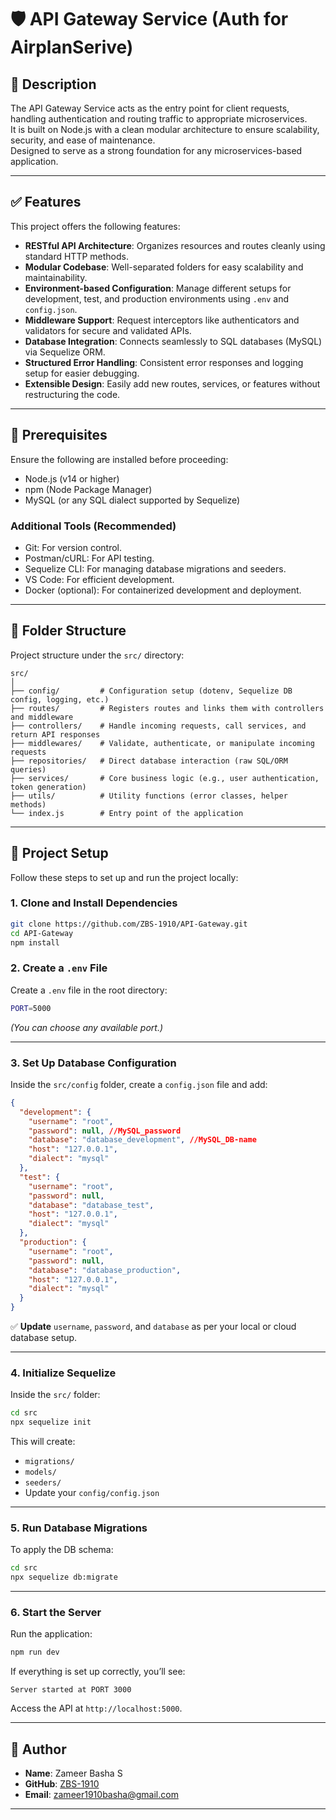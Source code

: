 


# 🛡️ API Gateway Service (Auth for AirplanSerive)

## 🛫 Description
The API Gateway Service acts as the entry point for client requests, handling authentication and routing traffic to appropriate microservices.  
It is built on Node.js with a clean modular architecture to ensure scalability, security, and ease of maintenance.  
Designed to serve as a strong foundation for any microservices-based application.

---

## ✅ Features
This project offers the following features:

- **RESTful API Architecture**: Organizes resources and routes cleanly using standard HTTP methods.
- **Modular Codebase**: Well-separated folders for easy scalability and maintainability.
- **Environment-based Configuration**: Manage different setups for development, test, and production environments using `.env` and `config.json`.
- **Middleware Support**: Request interceptors like authenticators and validators for secure and validated APIs.
- **Database Integration**: Connects seamlessly to SQL databases (MySQL) via Sequelize ORM.
- **Structured Error Handling**: Consistent error responses and logging setup for easier debugging.
- **Extensible Design**: Easily add new routes, services, or features without restructuring the code.

---

## 🔧 Prerequisites
Ensure the following are installed before proceeding:

- Node.js (v14 or higher)
- npm (Node Package Manager)
- MySQL (or any SQL dialect supported by Sequelize)

### Additional Tools (Recommended)
- Git: For version control.
- Postman/cURL: For API testing.
- Sequelize CLI: For managing database migrations and seeders.
- VS Code: For efficient development.
- Docker (optional): For containerized development and deployment.

---

## 📁 Folder Structure
Project structure under the `src/` directory:

```
src/
│
├── config/         # Configuration setup (dotenv, Sequelize DB config, logging, etc.)
├── routes/         # Registers routes and links them with controllers and middleware
├── controllers/    # Handle incoming requests, call services, and return API responses
├── middlewares/    # Validate, authenticate, or manipulate incoming requests
├── repositories/   # Direct database interaction (raw SQL/ORM queries)
├── services/       # Core business logic (e.g., user authentication, token generation)
├── utils/          # Utility functions (error classes, helper methods)
└── index.js        # Entry point of the application
```

---

## 🚀 Project Setup
Follow these steps to set up and run the project locally:

### 1. Clone and Install Dependencies
```bash
git clone https://github.com/ZBS-1910/API-Gateway.git
cd API-Gateway
npm install
```

### 2. Create a `.env` File
Create a `.env` file in the root directory:

```bash
PORT=5000
```
*(You can choose any available port.)*

---

### 3. Set Up Database Configuration
Inside the `src/config` folder, create a `config.json` file and add:

```json
{
  "development": {
    "username": "root",
    "password": null, //MySQL_password
    "database": "database_development", //MySQL_DB-name
    "host": "127.0.0.1",
    "dialect": "mysql"
  },
  "test": {
    "username": "root",
    "password": null,
    "database": "database_test",
    "host": "127.0.0.1",
    "dialect": "mysql"
  },
  "production": {
    "username": "root",
    "password": null,
    "database": "database_production",
    "host": "127.0.0.1",
    "dialect": "mysql"
  }
}
```

✅ **Update** `username`, `password`, and `database` as per your local or cloud database setup.

---

### 4. Initialize Sequelize
Inside the `src/` folder:

```bash
cd src
npx sequelize init
```
This will create:

- `migrations/`
- `models/`
- `seeders/`
- Update your `config/config.json`

---

### 5. Run Database Migrations
To apply the DB schema:

```bash
cd src
npx sequelize db:migrate
```

---

### 6. Start the Server
Run the application:

```bash
npm run dev
```

If everything is set up correctly, you’ll see:

```
Server started at PORT 3000
```
Access the API at `http://localhost:5000`.

---

## 👤 Author
- **Name**: Zameer Basha S  
- **GitHub**: [ZBS-1910](https://github.com/ZBS-1910)  
- **Email**: zameer1910basha@gmail.com

---
